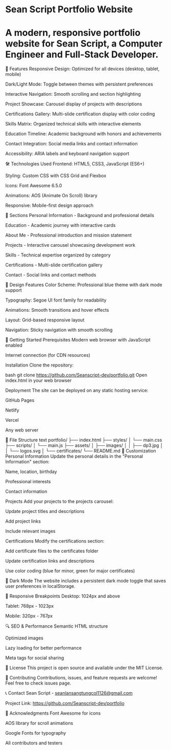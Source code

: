 # Sean Script Portfolio Website
# A modern, responsive portfolio website for Sean Script, a Computer Engineer and Full-Stack Developer.

🌟 Features
Responsive Design: Optimized for all devices (desktop, tablet, mobile)

Dark/Light Mode: Toggle between themes with persistent preferences

Interactive Navigation: Smooth scrolling and section highlighting

Project Showcase: Carousel display of projects with descriptions

Certifications Gallery: Multi-slide certification display with color coding

Skills Matrix: Organized technical skills with interactive elements

Education Timeline: Academic background with honors and achievements

Contact Integration: Social media links and contact information

Accessibility: ARIA labels and keyboard navigation support

🛠️ Technologies Used
Frontend: HTML5, CSS3, JavaScript (ES6+)

Styling: Custom CSS with CSS Grid and Flexbox

Icons: Font Awesome 6.5.0

Animations: AOS (Animate On Scroll) library

Responsive: Mobile-first design approach

📱 Sections
Personal Information - Background and professional details

Education - Academic journey with interactive cards

About Me - Professional introduction and mission statement

Projects - Interactive carousel showcasing development work

Skills - Technical expertise organized by category

Certifications - Multi-slide certification gallery

Contact - Social links and contact methods

🎨 Design Features
Color Scheme: Professional blue theme with dark mode support

Typography: Segoe UI font family for readability

Animations: Smooth transitions and hover effects

Layout: Grid-based responsive layout

Navigation: Sticky navigation with smooth scrolling

🚀 Getting Started
Prerequisites
Modern web browser with JavaScript enabled

Internet connection (for CDN resources)

Installation
Clone the repository:

bash
git clone https://github.com/Seanscript-dev/portfolio.git
Open index.html in your web browser

Deployment
The site can be deployed on any static hosting service:

GitHub Pages

Netlify

Vercel

Any web server

📁 File Structure
text
portfolio/
├── index.html
├── styles/
│   └── main.css
├── scripts/
│   └── main.js
├── assets/
│   ├── images/
│   │   ├── dp3.jpg
│   │   └── logos.svg
│   └── certificates/
└── README.md
🔧 Customization
Personal Information
Update the personal details in the "Personal Information" section:

Name, location, birthday

Professional interests

Contact information

Projects
Add your projects to the projects carousel:

Update project titles and descriptions

Add project links

Include relevant images

Certifications
Modify the certifications section:

Add certificate files to the certificates folder

Update certification links and descriptions

Use color coding (blue for minor, green for major certificates)

🌙 Dark Mode
The website includes a persistent dark mode toggle that saves user preferences in localStorage.

📱 Responsive Breakpoints
Desktop: 1024px and above

Tablet: 768px - 1023px

Mobile: 320px - 767px

🔍 SEO & Performance
Semantic HTML structure

Optimized images

Lazy loading for better performance

Meta tags for social sharing

📄 License
This project is open source and available under the MIT License.

🤝 Contributing
Contributions, issues, and feature requests are welcome! Feel free to check issues page.

📞 Contact
Sean Script - seanlansangtungcol1126@gmail.com

Project Link: https://github.com/Seanscript-dev/portfolio

🙏 Acknowledgments
Font Awesome for icons

AOS library for scroll animations

Google Fonts for typography

All contributors and testers


